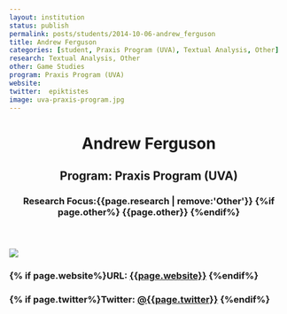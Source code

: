 ```yaml
---
layout: institution
status: publish
permalink: posts/students/2014-10-06-andrew_ferguson
title: Andrew Ferguson
categories: [student, Praxis Program (UVA), Textual Analysis, Other]
research: Textual Analysis, Other
other: Game Studies
program: Praxis Program (UVA)
website: 
twitter:  epiktistes
image: uva-praxis-program.jpg
---
```

<header class='post-header student-info'>
     <h1>Andrew Ferguson</h1>
     <h2>Program: Praxis Program (UVA)</h2>
     <h3>Research Focus:{{page.research | remove:'Other'}} {%if page.other%} {{page.other}} {%endif%} </h3>
  </header>

  
  <div class='student-contact'>
    <img src="/images/{{page.image}}">
    <h3>{% if page.website%}URL: <a href=" {{page.website}}">{{page.website}}</a> {%endif%}</h3>
    <h3>{% if page.twitter%}Twitter: <a href="http://www.twitter.com/{{page.twitter}}"> @{{page.twitter}}</a> {%endif%}</h3>
  </div>


